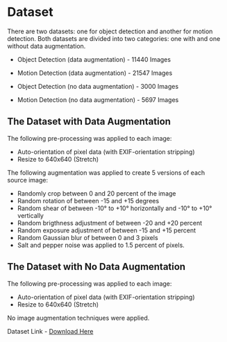 # Dataset

There are two datasets: one for object detection and another for motion detection. Both datasets are divided into two categories: one with and one without data augmentation. 

- Object Detection (data augmentation) - 11440  Images
- Motion Detection (data augmentation) - 21547 Images

- Object Detection (no data augmentation) - 3000  Images
- Motion Detection (no data augmentation) - 5697 Images

## The Dataset with Data Augmentation

The following pre-processing was applied to each image:
* Auto-orientation of pixel data (with EXIF-orientation stripping)
* Resize to 640x640 (Stretch)

The following augmentation was applied to create 5 versions of each source image:
* Randomly crop between 0 and 20 percent of the image
* Random rotation of between -15 and +15 degrees
* Random shear of between -10° to +10° horizontally and -10° to +10° vertically
* Random brigthness adjustment of between -20 and +20 percent
* Random exposure adjustment of between -15 and +15 percent
* Random Gaussian blur of between 0 and 3 pixels
* Salt and pepper noise was applied to 1.5 percent of pixels.

## The Dataset with No Data Augmentation

The following pre-processing was applied to each image:
* Auto-orientation of pixel data (with EXIF-orientation stripping)
* Resize to 640x640 (Stretch)

No image augmentation techniques were applied.

Dataset Link - [Download Here](https://drive.google.com/drive/folders/1HSTfpo4IAEo9k5aSaw5KK92__wk-zGVT?usp=sharing)

